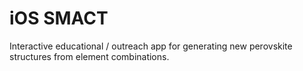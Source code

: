 # iOS SMACT

Interactive educational / outreach app for generating new perovskite structures
from element combinations.


